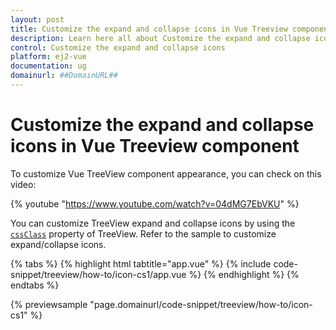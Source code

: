 ```yaml
---
layout: post
title: Customize the expand and collapse icons in Vue Treeview component | Syncfusion
description: Learn here all about Customize the expand and collapse icons in Syncfusion Vue Treeview component of Syncfusion Essential JS 2 and more.
control: Customize the expand and collapse icons 
platform: ej2-vue
documentation: ug
domainurl: ##DomainURL##
---
```


# Customize the expand and collapse icons in Vue Treeview component

To customize Vue TreeView component appearance, you can check on this video:

{% youtube "https://www.youtube.com/watch?v=04dMG7EbVKU" %}

You can customize TreeView expand and collapse icons by using the [`cssClass`](https://ej2.syncfusion.com/vue/documentation/api/treeview#cssclass)&nbsp;property of TreeView.
Refer to the sample to customize expand/collapse icons.

{% tabs %}
{% highlight html tabtitle="app.vue" %}
{% include code-snippet/treeview/how-to/icon-cs1/app.vue %}
{% endhighlight %}
{% endtabs %}
        
{% previewsample "page.domainurl/code-snippet/treeview/how-to/icon-cs1" %}